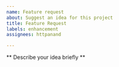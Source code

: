 ```yaml
---
name: Feature request
about: Suggest an idea for this project
title: Feature Request
labels: enhancement
assignees: httpanand

---
```


** Describe your idea briefly **
